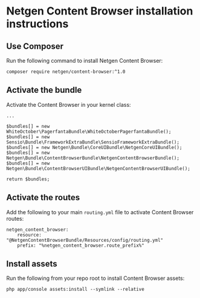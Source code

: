 Netgen Content Browser installation instructions
================================================

Use Composer
------------

Run the following command to install Netgen Content Browser:

```
composer require netgen/content-browser:^1.0
```

Activate the bundle
-------------------

Activate the Content Browser in your kernel class:

```
...

$bundles[] = new WhiteOctober\PagerfantaBundle\WhiteOctoberPagerfantaBundle();
$bundles[] = new Sensio\Bundle\FrameworkExtraBundle\SensioFrameworkExtraBundle();
$bundles[] = new Netgen\Bundle\CoreUIBundle\NetgenCoreUIBundle();
$bundles[] = new Netgen\Bundle\ContentBrowserBundle\NetgenContentBrowserBundle();
$bundles[] = new Netgen\Bundle\ContentBrowserUIBundle\NetgenContentBrowserUIBundle();

return $bundles;
```

Activate the routes
-------------------

Add the following to your main `routing.yml` file to activate Content Browser routes:

```
netgen_content_browser:
    resource: "@NetgenContentBrowserBundle/Resources/config/routing.yml"
    prefix: "%netgen_content_browser.route_prefix%"
```

Install assets
--------------

Run the following from your repo root to install Content Browser assets:

```
php app/console assets:install --symlink --relative
```
